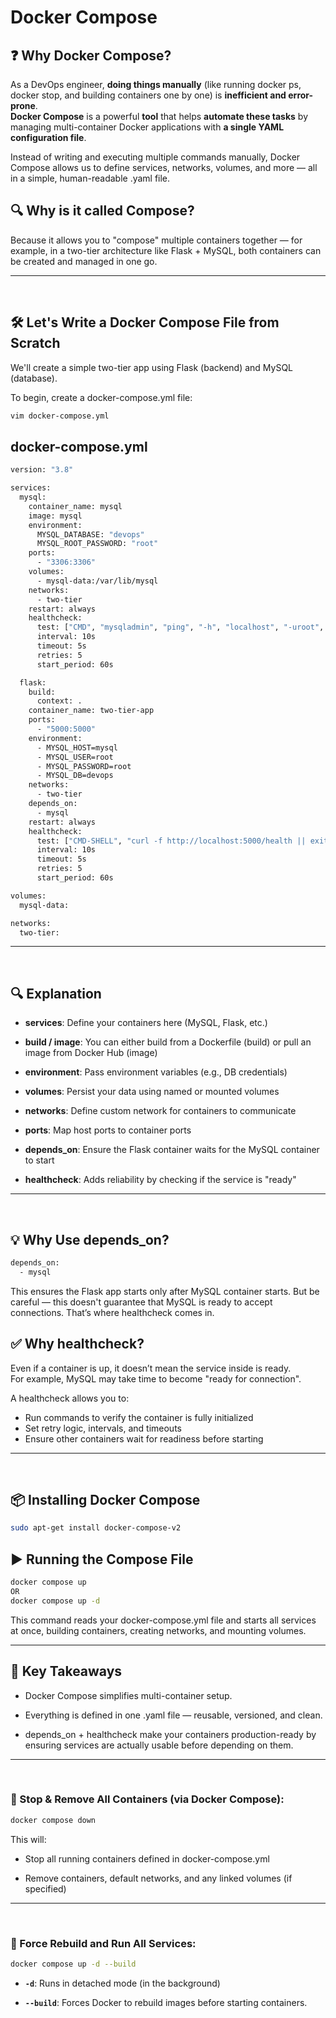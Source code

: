 # Docker Compose

## ❓ Why Docker Compose?
As a DevOps engineer, **doing things manually** (like running docker ps, docker stop, and building containers one by one) is **inefficient and error-prone**. <br>
**Docker Compose** is a powerful **tool** that helps **automate these tasks** by managing multi-container Docker applications with **a single YAML configuration file**.

Instead of writing and executing multiple commands manually, Docker Compose allows us to define services, networks, volumes, and more — all in a simple, human-readable .yaml file.

## 🔍 Why is it called Compose?
Because it allows you to "compose" multiple containers together — for example, in a two-tier architecture like Flask + MySQL, both containers can be created and managed in one go.

---

<br>

## 🛠️ Let's Write a Docker Compose File from Scratch
We'll create a simple two-tier app using Flask (backend) and MySQL (database).

To begin, create a docker-compose.yml file:
```bash
vim docker-compose.yml
```

## docker-compose.yml
```dockerfile
version: "3.8"

services:
  mysql:
    container_name: mysql
    image: mysql
    environment:
      MYSQL_DATABASE: "devops"
      MYSQL_ROOT_PASSWORD: "root"
    ports:
      - "3306:3306"
    volumes:
      - mysql-data:/var/lib/mysql
    networks:
      - two-tier
    restart: always
    healthcheck:
      test: ["CMD", "mysqladmin", "ping", "-h", "localhost", "-uroot", "-proot"]
      interval: 10s
      timeout: 5s
      retries: 5
      start_period: 60s

  flask:
    build:
      context: .
    container_name: two-tier-app
    ports:
      - "5000:5000"
    environment:
      - MYSQL_HOST=mysql
      - MYSQL_USER=root
      - MYSQL_PASSWORD=root
      - MYSQL_DB=devops
    networks:
      - two-tier
    depends_on:
      - mysql
    restart: always
    healthcheck:
      test: ["CMD-SHELL", "curl -f http://localhost:5000/health || exit 1"]
      interval: 10s
      timeout: 5s
      retries: 5
      start_period: 60s

volumes:
  mysql-data:

networks:
  two-tier:
```

---

<br>

## 🔍 Explanation
- **services**: Define your containers here (MySQL, Flask, etc.)

- **build / image**: You can either build from a Dockerfile (build) or pull an image from Docker Hub (image)

- **environment**: Pass environment variables (e.g., DB credentials)

- **volumes**: Persist your data using named or mounted volumes

- **networks**: Define custom network for containers to communicate

- **ports**: Map host ports to container ports

- **depends_on**: Ensure the Flask container waits for the MySQL container to start

- **healthcheck**: Adds reliability by checking if the service is "ready"

---

<br>

## 💡 Why Use depends_on?
```bash
depends_on:
  - mysql
```

This ensures the Flask app starts only after MySQL container starts. But be careful — this doesn't guarantee that MySQL is ready to accept connections. That’s where healthcheck comes in.

## ✅ Why healthcheck?
Even if a container is up, it doesn’t mean the service inside is ready. <br>
For example, MySQL may take time to become "ready for connection".

A healthcheck allows you to:
- Run commands to verify the container is fully initialized
- Set retry logic, intervals, and timeouts
- Ensure other containers wait for readiness before starting

---

<br>

## 📦 Installing Docker Compose
```bash
sudo apt-get install docker-compose-v2
```

## ▶️ Running the Compose File
```bash
docker compose up
OR
docker compose up -d
```
This command reads your docker-compose.yml file and starts all services at once, building containers, creating networks, and mounting volumes.

---

## 🧠 Key Takeaways
- Docker Compose simplifies multi-container setup.

- Everything is defined in one .yaml file — reusable, versioned, and clean.

- depends_on + healthcheck make your containers production-ready by ensuring services are actually usable before depending on them.

---

<br>

### 🛑 Stop & Remove All Containers (via Docker Compose):
```bash
docker compose down
```

This will:

- Stop all running containers defined in docker-compose.yml

- Remove containers, default networks, and any linked volumes (if specified)

---

<br>

### 🔁 Force Rebuild and Run All Services:
```bash
docker compose up -d --build
```

- **`-d`**: Runs in detached mode (in the background)

- **`--build`**: Forces Docker to rebuild images before starting containers.